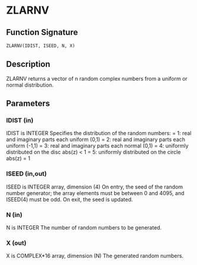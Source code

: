 # ZLARNV

## Function Signature

```fortran
ZLARNV(IDIST, ISEED, N, X)
```

## Description


 ZLARNV returns a vector of n random complex numbers from a uniform or
 normal distribution.

## Parameters

### IDIST (in)

IDIST is INTEGER Specifies the distribution of the random numbers: = 1: real and imaginary parts each uniform (0,1) = 2: real and imaginary parts each uniform (-1,1) = 3: real and imaginary parts each normal (0,1) = 4: uniformly distributed on the disc abs(z) < 1 = 5: uniformly distributed on the circle abs(z) = 1

### ISEED (in,out)

ISEED is INTEGER array, dimension (4) On entry, the seed of the random number generator; the array elements must be between 0 and 4095, and ISEED(4) must be odd. On exit, the seed is updated.

### N (in)

N is INTEGER The number of random numbers to be generated.

### X (out)

X is COMPLEX*16 array, dimension (N) The generated random numbers.

